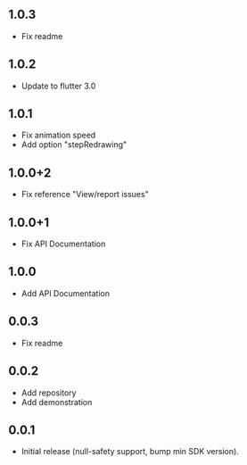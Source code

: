 ## 1.0.3

- Fix readme
## 1.0.2

- Update to flutter 3.0
## 1.0.1

- Fix animation speed
- Add option "stepRedrawing"
## 1.0.0+2

- Fix reference "View/report issues"
## 1.0.0+1

- Fix API Documentation

## 1.0.0

- Add API Documentation
## 0.0.3

- Fix readme
## 0.0.2

- Add repository
- Add demonstration
## 0.0.1

- Initial release (null-safety support, bump min SDK version).
